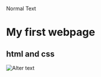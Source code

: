 Normal Text

# My first webpage
## html and css
![Alter text](file:///Users/nandinikaushik/Downloads/fsjs2-main/Week%2004/Project%201/output.png)
